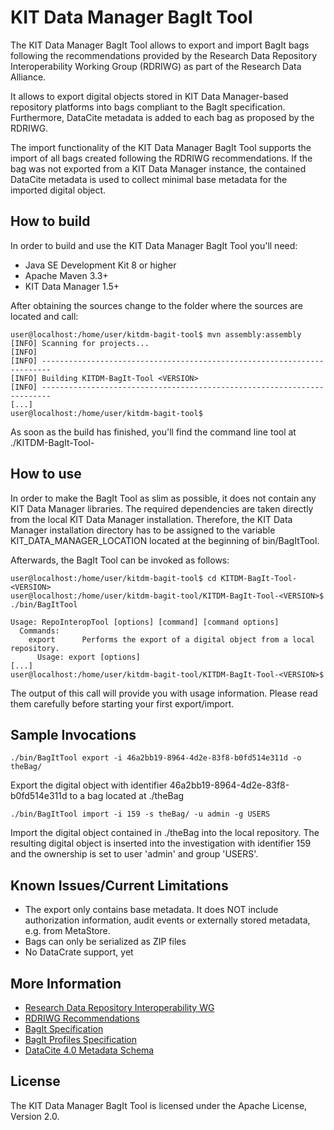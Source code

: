 # KIT Data Manager BagIt Tool

The KIT Data Manager BagIt Tool allows to export and import BagIt bags following the recommendations provided by the Research Data Repository Interoperability Working Group (RDRIWG) as part of the Research Data Alliance.

It allows to export digital objects stored in KIT Data Manager-based repository platforms into bags compliant to the BagIt specification. Furthermore, DataCite metadata is added to each bag as proposed by the RDRIWG. 

The import functionality of the KIT Data Manager BagIt Tool supports the import of all bags created following the RDRIWG recommendations. If the bag was not exported from a KIT Data Manager instance, the contained DataCite metadata is used to collect minimal base metadata for the imported digital object.

## How to build

In order to build and use the KIT Data Manager BagIt Tool you'll need:

* Java SE Development Kit 8 or higher
* Apache Maven 3.3+
* KIT Data Manager 1.5+

After obtaining the sources change to the folder where the sources are located and call:

```
user@localhost:/home/user/kitdm-bagit-tool$ mvn assembly:assembly
[INFO] Scanning for projects...
[INFO]
[INFO] ------------------------------------------------------------------------
[INFO] Building KITDM-BagIt-Tool <VERSION>
[INFO] ------------------------------------------------------------------------
[...]
user@localhost:/home/user/kitdm-bagit-tool$
```

As soon as the build has finished, you'll find the command line tool at ./KITDM-BagIt-Tool-<VERSION>

## How to use

In order to make the BagIt Tool as slim as possible, it does not contain any KIT Data Manager libraries. The required dependencies are taken directly from the local KIT Data Manager installation. Therefore, the KIT Data Manager installation directory has to be assigned to the variable KIT_DATA_MANAGER_LOCATION located at the beginning of bin/BagItTool.

Afterwards, the BagIt Tool can be invoked as follows:

```
user@localhost:/home/user/kitdm-bagit-tool$ cd KITDM-BagIt-Tool-<VERSION>
user@localhost:/home/user/kitdm-bagit-tool/KITDM-BagIt-Tool-<VERSION>$ ./bin/BagItTool

Usage: RepoInteropTool [options] [command] [command options]
  Commands:
    export      Performs the export of a digital object from a local repository.
      Usage: export [options]
[...]
user@localhost:/home/user/kitdm-bagit-tool/KITDM-BagIt-Tool-<VERSION>$
```

The output of this call will provide you with usage information. Please read them carefully before starting your first export/import.

## Sample Invocations

```
./bin/BagItTool export -i 46a2bb19-8964-4d2e-83f8-b0fd514e311d -o theBag/
```

Export the digital object with identifier 46a2bb19-8964-4d2e-83f8-b0fd514e311d to a bag located at ./theBag

```
./bin/BagItTool import -i 159 -s theBag/ -u admin -g USERS
```

Import the digital object contained in ./theBag into the local repository. The resulting digital object is inserted into the investigation with identifier 159 and the ownership is set to user 'admin' and group 'USERS'. 

## Known Issues/Current Limitations

* The export only contains base metadata. It does NOT include authorization information, audit events or externally stored metadata, e.g. from MetaStore.
* Bags can only be serialized as ZIP files
* No DataCrate support, yet

## More Information

* [Research Data Repository Interoperability WG](https://rd-alliance.org/groups/research-data-repository-interoperability-wg-bof.html)
* [RDRIWG Recommendations](https://docs.google.com/document/d/1VmmhNMl4ie5zqbCKkf3NDNRHtgdb2SgYF_cEn58zt7g/edit?usp=sharing)
* [BagIt Specification](https://tools.ietf.org/html/draft-kunze-bagit-08)
* [BagIt Profiles Specification](https://github.com/ruebot/bagit-profiles)
* [DataCite 4.0 Metadata Schema](https://schema.datacite.org/meta/kernel-4.0/)

## License

The KIT Data Manager BagIt Tool is licensed under the Apache License, Version 2.0.


